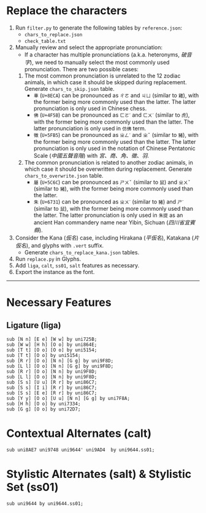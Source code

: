 # Replace the characters

1. Run `filter.py` to generate the following tables by `reference.json`:
   - `chars_to_replace.json`
   - `check_table.txt`
2. Manually review and select the appropriate pronunciation:
   -  If a character has multiple pronunciations (a.k.a. heteronyms, *破音字*), we need to manually select the most commonly used pronunciation. There are two possible cases:
     1. The most common pronunciation is unrelated to the 12 zodiac animals, in which case it should be skipped during replacement. Generate `chars_to_skip.json` table.
        - `車` (`U+8ECA`) can be pronounced as `ㄔㄜ` and `ㄐㄩ` (similar to `雞`), with the former being more commonly used than the latter. The latter pronunciation is only used in Chinese chess.
        - `佛` (`U+4F5B`) can be pronounced as `ㄈㄛˊ` and `ㄈㄨˊ` (similar to `虎`), with the former being more commonly used than the latter. The latter pronunciation is only used in `仿佛` term.
        - `徵` (`U+5FB5`) can be pronounced as `ㄓㄥˊ` and `ㄓˇ` (similar to `豬`), with the former being more commonly used than the latter. The latter pronunciation is only used in the notation of Chinese Pentatonic Scale (*中國五聲音階*) with *宮、商、角、徵、羽*.
     2. The common pronunciation is related to another zodiac animals, in which case it should be overwritten during replacement. Generate `chars_to_overwrite.json` table.
        - `屬` (`U+5C6C`) can be pronounced as `ㄕㄨˇ` (similar to `鼠`) and `ㄓㄨˇ` (similar to `豬`), with the former being more commonly used than the latter.
        - `朱` (`U+6731`) can be pronounced as `ㄓㄨˊ` (similar to `豬`) and `ㄕˊ` (similar to `鼠`), with the former being more commonly used than the latter. The latter pronunciation is only used in `朱提` as an ancient Han commandery name near Yibin, Sichuan (*四川省宜賓縣*).
3. Consider the Kana (*仮名*) case, including Hirakana (*平仮名*), Katakana (*片仮名*), and glyphs with `.vert` suffix.
   - Generate `chars_to_replace_kana.json` tables.
4. Run `replace.py` in Glyphs.
5. Add `liga`, `calt`, `ss01`, `salt` features as necessary. 
6. Export the instance as the font.

---


# Necessary Features

## Ligature (liga)

```afdko
sub [N n] [E e] [W w] by uni725B;
sub [W w] [H h] [O o] by uni864E; 
sub [T t] [O o] [O o] by uni5154;
sub [T t] [O o] by uni5154;
sub [R r] [O o] [N n] [G g] by uni9F8D;
sub [L l] [O o] [N n] [G g] by uni9F8D;
sub [R r] [O o] [N n] by uni9F8D;
sub [L l] [O o] [N n] by uni9F8D;
sub [S s] [U u] [R r] by uni86C7;
sub [S s] [I i] [R r] by uni86C7;
sub [S s] [E e] [R r] by uni86C7;
sub [Y y] [O o] [U u] [N n] [G g] by uni7F8A;
sub [H h] [O o] by uni7334;
sub [G g] [O o] by uni72D7;
```

# Contextual Alternates (calt)

```afdko
sub uni8AE7 uni9748 uni9644' uni9AD4  by uni9644.ss01;
```

# Stylistic Alternates (salt) & Stylistic Set (ss01)

```afdko
sub uni9644 by uni9644.ss01;
```

